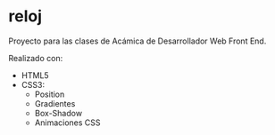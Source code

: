 # reloj
Proyecto para las clases de Acámica de Desarrollador Web Front End.

Realizado con:

- HTML5
- CSS3:
    - Position
    - Gradientes
    - Box-Shadow
    - Animaciones CSS
